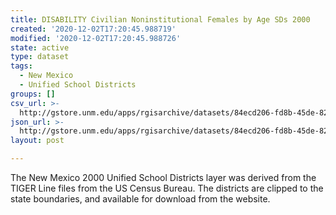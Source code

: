 ```yaml
---
title: DISABILITY Civilian Noninstitutional Females by Age SDs 2000
created: '2020-12-02T17:20:45.988719'
modified: '2020-12-02T17:20:45.988726'
state: active
type: dataset
tags:
  - New Mexico
  - Unified School Districts
groups: []
csv_url: >-
  http://gstore.unm.edu/apps/rgisarchive/datasets/84ecd206-fd8b-45de-8285-e442ac4b0968/ksd283data59620031_schd_view.derived.csv
json_url: >-
  http://gstore.unm.edu/apps/rgisarchive/datasets/84ecd206-fd8b-45de-8285-e442ac4b0968/ksd283data59620031_schd_view.derived.json
layout: post

---
```

The New Mexico 2000 Unified School Districts layer was derived from  the TIGER Line files from the US Census Bureau. The districts are clipped to the state boundaries, and available for download from the website.
